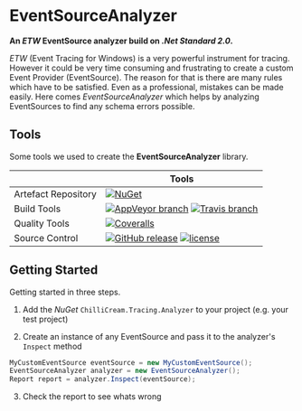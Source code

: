 # EventSourceAnalyzer

**An *ETW* EventSource analyzer build on *.Net Standard 2.0*.**

*ETW* (Event Tracing for Windows) is a very powerful instrument for tracing. However it could be very time consuming and frustrating to create a custom Event Provider (EventSource). The reason for that is there are many rules which have to be satisfied. Even as a professional, mistakes can be made easily. Here comes *EventSourceAnalyzer* which helps by analyzing EventSources to find any schema errors possible.

## Tools

Some tools we used to create the **EventSourceAnalyzer** library.

|                       | Tools |
| --------------------- | ----- |
| Artefact Repository | [![NuGet](https://img.shields.io/nuget/v/ChilliCream.Tracing.Analyzer.svg)](https://www.nuget.org/packages/ChilliCream.Tracing.Analyzer) |
| Build Tools         | [![AppVeyor branch](https://img.shields.io/appveyor/ci/rstaib/EventSourceAnalyzer/master.svg)](https://ci.appveyor.com/project/rstaib/eventsourceanalyzer-322tu) [![Travis branch](https://img.shields.io/travis/ChilliCream/EventSourceAnalyzer/master.svg)](https://travis-ci.org/ChilliCream/EventSourceAnalyzer) |
| Quality Tools       | [![Coveralls](https://img.shields.io/coveralls/ChilliCream/EventSourceAnalyzer.svg)](https://coveralls.io/github/ChilliCream/EventSourceAnalyzer?branch=master) |
| Source Control      | [![GitHub release](https://img.shields.io/github/release/ChilliCream/EventSourceAnalyzer.svg)](https://github.com/ChilliCream/EventSourceAnalyzer/releases) [![license](https://img.shields.io/github/license/ChilliCream/EventSourceAnalyzer.svg)](https://github.com/ChilliCream/EventSourceAnalyzer/blob/raf/dev/LICENSE) |

## Getting Started

Getting started in three steps.

1. Add the *NuGet* `ChilliCream.Tracing.Analyzer` to your project (e.g. your test project)

2. Create an instance of any EventSource and pass it to the analyzer's `Inspect` method

```csharp
MyCustomEventSource eventSource = new MyCustomEventSource();
EventSourceAnalyzer analyzer = new EventSourceAnalyzer();
Report report = analyzer.Inspect(eventSource);
```

3. Check the report to see whats wrong